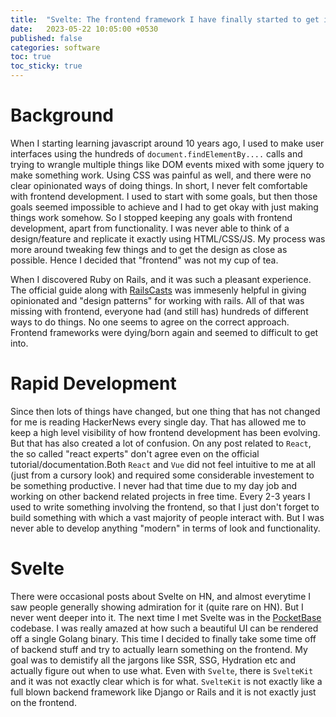 ```yaml
---
title:  "Svelte: The frontend framework I have finally started to get into"
date:   2023-05-22 10:05:00 +0530
published: false
categories: software
toc: true
toc_sticky: true
---
```


# Background
When I starting learning javascript around 10 years ago, I used to make user interfaces using the hundreds of `document.findElementBy....` calls and trying to wrangle multiple things like DOM events mixed with some jquery to make something work. Using CSS was painful as well, and there were no clear opinionated ways of doing things. In short, I never felt comfortable with  frontend development. I used to start with some goals, but then those goals seemed impossible to achieve and I had to get okay with just making things work somehow. So I stopped keeping any goals with frontend development, apart from functionality. I was never able to think of a design/feature and replicate it exactly using HTML/CSS/JS. My process was more around tweaking few things and to get the design as close as possible. Hence I decided that "frontend" was not my cup of tea. 

When I discovered Ruby on Rails, and it was such a pleasant experience. The official guide along with [RailsCasts](http://railscasts.com/) was immesenly helpful in giving opinionated and "design patterns" for working with rails. All of that was missing with frontend, everyone had (and still has) hundreds of different ways to do things. No one seems to agree on the correct approach. Frontend frameworks were dying/born again and seemed to difficult to get into.

# Rapid Development
Since then lots of things have changed, but one thing that has not changed for me is reading HackerNews every single day. That has allowed me to keep a high level visibility of how frontend development has been evolving. But that has also created a lot of confusion. On any post related to `React`, the so called "react experts" don't agree even on the official tutorial/documentation.Both `React` and `Vue` did not feel intuitive to me at all (just from a cursory look) and required some considerable investement to be something productive. I never had that time due to my day job and working on other backend related projects in free time. Every 2-3 years I used to write something involving the frontend, so that I just don't forget to build something with which a vast majority of people interact with. But I was never able to develop anything "modern" in terms of look and functionality. 

# Svelte
There were occasional posts about Svelte on HN, and almost everytime I saw people generally showing admiration for it (quite rare on HN). But I never went deeper into it. The next time I met Svelte was in the [PocketBase](https://github.com/pocketbase/pocketbase) codebase. I was really amazed at how such a beautiful UI can be rendered off a single Golang binary. This time I decided to finally take some time off of backend stuff and try to actually learn something on the frontend. My goal was to demistify all the jargons like SSR, SSG, Hydration etc and actually figure out when to use what. Even with `Svelte`, there is `SvelteKit` and it was not exactly clear which is for what. `SvelteKit` is not exactly like a full blown backend framework like Django or Rails and it is not exactly just on the frontend. 



